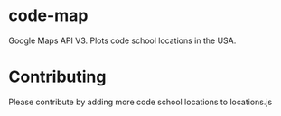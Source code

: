 # code-map
Google Maps API V3. Plots code school locations in the USA.

# Contributing
Please contribute by adding more code school locations to locations.js
